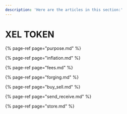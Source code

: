 ```yaml
---
description: 'Here are the articles in this section:'
---
```


# XEL TOKEN

{% page-ref page="purpose.md" %}

{% page-ref page="inflation.md" %}

{% page-ref page="fees.md" %}

{% page-ref page="forging.md" %}

{% page-ref page="buy\_sell.md" %}

{% page-ref page="send\_receive.md" %}

{% page-ref page="store.md" %}

